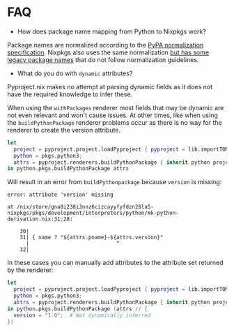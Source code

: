 # FAQ

- How does package name mapping from Python to Nixpkgs work?

Package names are normalized according to the [PyPA normalization specification](https://packaging.python.org/en/latest/specifications/name-normalization/#normalization).
Nixpkgs also uses the same normalization [but has some legacy package names](https://github.com/NixOS/nixpkgs/issues/245383) that do not follow normalization guidelines.

- What do you do with `dynamic` attributes?

Pyproject.nix makes no attempt at parsing dynamic fields as it does not have the required knowledge to infer these.

When using the `withPackages` renderer most fields that may be dynamic are not even relevant and won't cause issues.
At other times, like when using the `buildPythonPackage` renderer problems occur as there is no way for the renderer to create the version attribute.

```nix
let
  project = pyproject.project.loadPyproject { pyproject = lib.importTOML ./pyproject.toml; };
  python = pkgs.python3;
  attrs = pyproject.renderers.buildPythonPackage { inherit python project; };
in python.pkgs.buildPythonPackage attrs
```

Will result in an error from `buildPythonpackage` because `version` is missing:

```
error: attribute 'version' missing

at /nix/store/gna8i238i3nnz6cizcayyfyfdzn28la5-nixpkgs/pkgs/development/interpreters/python/mk-python-derivation.nix:31:28:

    30|
    31| { name ? "${attrs.pname}-${attrs.version}"
      |                            ^
    32|
```

In these cases you can manually add attributes to the attribute set returned by the renderer:

```nix
let
  project = pyproject.project.loadPyproject { pyproject = lib.importTOML ./pyproject.toml; };
  python = pkgs.python3;
  attrs = pyproject.renderers.buildPythonPackage { inherit python project; };
in python.pkgs.buildPythonPackage (attrs // {
  version = "1.0";  # Not dynamically inferred
})
```
